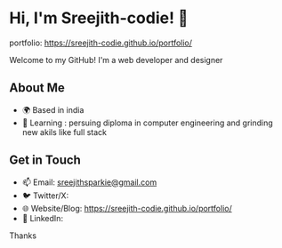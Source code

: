 # Hi, I'm Sreejith-codie! 👋

portfolio: https://sreejith-codie.github.io/portfolio/

Welcome to my GitHub! I'm a web developer and designer 

## About Me

- 🌍 Based in india
- 🌱 Learning : persuing diploma in computer engineering and grinding new akils like full stack




## Get in Touch
- 📫 Email: sreejithsparkie@gmail.com
- 🐦 Twitter/X: 
- 🌐 Website/Blog: https://sreejith-codie.github.io/portfolio/
- 💼 LinkedIn: 

Thanks
